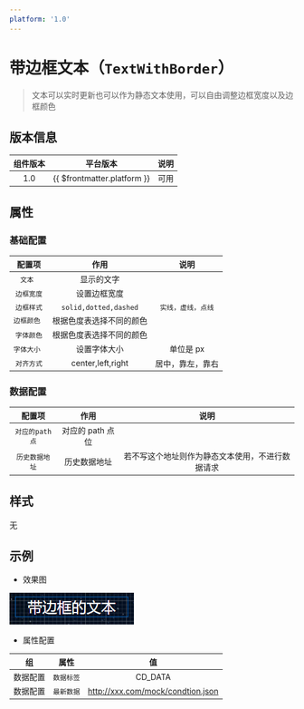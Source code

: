 ```yaml
---
platform: '1.0'
---
```


# 带边框文本（`TextWithBorder`）

> 文本可以实时更新也可以作为静态文本使用，可以自由调整边框宽度以及边框颜色

## 版本信息

| 组件版本 |          平台版本           | 说明 |
| :------: | :-------------------------: | :--: |
|   1.0    | {{ $frontmatter.platform }} | 可用 |

## 属性

### 基础配置

|   配置项    |           作用           |        说明        |
| :---------: | :----------------------: | :----------------: |
|   `文本 `   |        显示的文字        |                    |
| `边框宽度`  |       设置边框宽度       |                    |
| `边框样式`  |  `solid,dotted,dashed`   | `实线，虚线，点线` |
| `边框颜色 ` | 根据色度表选择不同的颜色 |                    |
| `字体颜色`  | 根据色度表选择不同的颜色 |                    |
| `字体大小 ` |       设置字体大小       |     单位是 px      |
| `对齐方式`  |    center,left,right     |  居中，靠左，靠右  |

### 数据配置

|     配置项     |       作用       |                       说明                       |
| :------------: | :--------------: | :----------------------------------------------: |
| `对应的path点` | 对应的 path 点位 |                                                  |
| `历史数据地址` |   历史数据地址   | 若不写这个地址则作为静态文本使用，不进行数据请求 |

## 样式

无

## 示例

- 效果图

![静态文本](../text/img/textWithBorder.png)

- 属性配置

|    组    |    属性    |                值                 |
| :------: | :--------: | :-------------------------------: |
| 数据配置 | `数据标签` |              CD_DATA              |
| 数据配置 | `最新数据` | http://xxx.com/mock/condtion.json |
